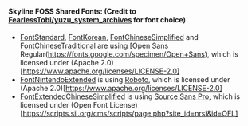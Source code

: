 #### Skyline FOSS Shared Fonts: (Credit to [FearlessTobi/yuzu_system_archives](https://github.com/FearlessTobi/yuzu_system_archives) for font choice)
* [FontStandard](FontStandard.ttf.h), [FontKorean](FontKorean.ttf.h), [FontChineseSimplified](FontChineseSimplified.ttf.h) and [FontChineseTraditional](FontChineseTraditional.ttf.h) are using [Open Sans Regular(https://fonts.google.com/specimen/Open+Sans), which is licensed under (Apache 2.0)[https://www.apache.org/licenses/LICENSE-2.0]
* [FontNintendoExtended](FontNintendoExtended.ttf.h) is using [Roboto](https://fonts.google.com/specimen/Roboto), which is licensed under (Apache 2.0)[https://www.apache.org/licenses/LICENSE-2.0]
* [FontExtendedChineseSimplified](FontExtendedChineseSimplified.ttf.h) is using [Source Sans Pro](https://fonts.google.com/specimen/Source+Sans+Pro), which is licensed under (Open Font License)[https://scripts.sil.org/cms/scripts/page.php?site_id=nrsi&id=OFL]
